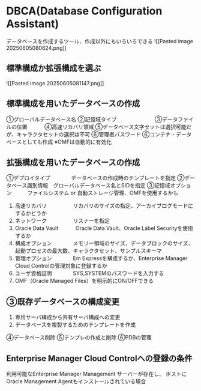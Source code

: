 # DBCA(Database Configuration Assistant)
データベースを作成するツール、作成以外にもいろいろできる
![[Pasted image 20250605080624.png]]
## 標準構成か拡張構成を選ぶ
![[Pasted image 20250605081147.png]]
## 標準構成を用いたデータベースの作成

①グローバルデータベース名
②記憶域タイプ　　　　　　　
③データファイルの位置　　　
④高速リカバリ領域
⑤データベース文字セットは選択可能だが、キャラクタセットの選択は不可
⑥管理者パスワード
⑥コンテナ・データベースとしても作成
※OMFは自動的に有効化
## 拡張構成を用いたデータベースの作成

①デプロイタイプ　　　　データベースの作成時のテンプレートを指定
②データベース識別情報　グローバルデータベース名とSIDを指定
③記憶域オプション　　　ファイルシステム or 自動ストレージ管理、OMFを使用するかも
1. 高速リカバリ　　　　　リカバリのサイズの指定、アーカイブログモードにするかどうか
2. ネットワーク　　　　　リスナーを指定
3. Oracle Data Vault　　　 Oracle Data Vault、Oracle Label Securityを使用するか
4. 構成オプション　　　　メモリー領域のサイズ、データブロックのサイズ、起動プロセスの最大数、キャラクタセット、サンプルスキーマ
5. 管理オプション　　　　Em Expressを構成するか、Enterprise Manager Cloud Controlの管理対象に登録するか
6. ユーザ資格証明　　　　SYS,SYSTEMのパスワードを入力する
7. OMF（Oracle Managed Files）を明示的にON/OFFできる

## ③既存データベースの構成変更　
1. 専用サーバ構成から共有サーバ構成への変更
2. データベースを複製するためのテンプレートを作成

④データベース削除
⑤テンプレの作成と削除
⑥PDBの管理
## Enterprise Manager Cloud Controlへの登録の条件
利用可能なEnterprise Manager Management サーバーが存在し、
ホストにOracle Management Agentもインストールされている場合
